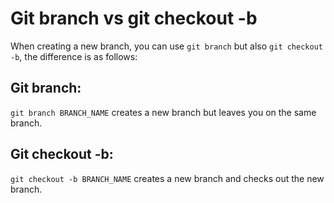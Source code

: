 # Git branch vs git checkout -b

When creating a new branch, you can use `git branch` but also `git checkout -b`, the difference is as follows:

## Git branch:

`git branch BRANCH_NAME` creates a new branch but leaves you on the same branch.

## Git checkout -b:

`git checkout -b BRANCH_NAME` creates a new branch and checks out the new branch.